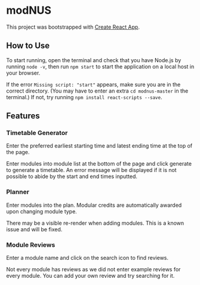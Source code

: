 # modNUS

This project was bootstrapped with [Create React App](https://github.com/facebook/create-react-app).

## How to Use

To start running, open the terminal and check that you have Node.js by running `node -v`, then run `npm start` to start the application on a local host in your browser.

If the error `Missing script: "start"` appears, make sure you are in the correct directory. (You may have to enter an extra `cd modnus-master` in the terminal.) If not, try running `npm install react-scripts --save`.

## Features

### Timetable Generator

Enter the preferred earliest starting time and latest ending time at the top of the page.

Enter modules into module list at the bottom of the page and click generate to generate a timetable. An error message will be displayed if it is not possible to abide by the start and end times inputted.

### Planner

Enter modules into the plan. Modular credits are automatically awarded upon changing module type.

There may be a visible re-render when adding modules. This is a known issue and will be fixed.

### Module Reviews

Enter a module name and click on the search icon to find reviews.

Not every module has reviews as we did not enter example reviews for every module. You can add your own review and try searching for it.
